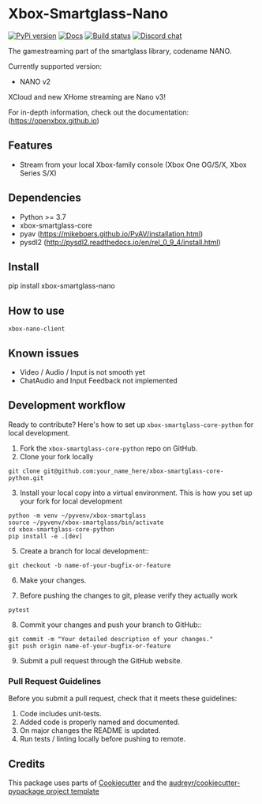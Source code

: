 # Xbox-Smartglass-Nano


[![PyPi version](https://pypip.in/version/xbox-smartglass-nano/badge.svg)](https://pypi.python.org/pypi/xbox-smartglass-nano)
[![Docs](https://readthedocs.org/projects/xbox-smartglass-nano-python/badge/?version=latest)](http://xbox-smartglass-nano-python.readthedocs.io/en/latest/?badge=latest)
[![Build status](https://img.shields.io/github/workflow/status/OpenXbox/xbox-smartglass-nano-python/build?label=build)](https://github.com/OpenXbox/xbox-smartglass-nano-python/actions?query=workflow%3Abuild)
[![Discord chat](https://img.shields.io/discord/338946086775554048)](https://openxbox.org/discord)

The gamestreaming part of the smartglass library, codename NANO.

Currently supported version:

* NANO v2

XCloud and new XHome streaming are Nano v3!

For in-depth information, check out the documentation: (https://openxbox.github.io)


## Features

* Stream from your local Xbox-family console (Xbox One OG/S/X, Xbox Series S/X)


## Dependencies

* Python >= 3.7
* xbox-smartglass-core
* pyav (https://mikeboers.github.io/PyAV/installation.html)
* pysdl2 (http://pysdl2.readthedocs.io/en/rel_0_9_4/install.html)


## Install

  pip install xbox-smartglass-nano

## How to use

```text
xbox-nano-client
```

## Known issues

* Video / Audio / Input is not smooth yet
* ChatAudio and Input Feedback not implemented

## Development workflow

Ready to contribute? Here's how to set up `xbox-smartglass-core-python` for local development.

1. Fork the `xbox-smartglass-core-python` repo on GitHub.
2. Clone your fork locally

```text
git clone git@github.com:your_name_here/xbox-smartglass-core-python.git
```

3. Install your local copy into a virtual environment. This is how you set up your fork for local development

```text
python -m venv ~/pyvenv/xbox-smartglass
source ~/pyvenv/xbox-smartglass/bin/activate
cd xbox-smartglass-core-python
pip install -e .[dev]
```

5. Create a branch for local development::

```text
git checkout -b name-of-your-bugfix-or-feature
```

6. Make your changes.

7. Before pushing the changes to git, please verify they actually work

```text
pytest
```

8. Commit your changes and push your branch to GitHub::

```text
git commit -m "Your detailed description of your changes."
git push origin name-of-your-bugfix-or-feature
```

9. Submit a pull request through the GitHub website.

### Pull Request Guidelines

Before you submit a pull request, check that it meets these guidelines:

1. Code includes unit-tests.
2. Added code is properly named and documented.
3. On major changes the README is updated.
4. Run tests / linting locally before pushing to remote.


## Credits

This package uses parts of [Cookiecutter](https://github.com/audreyr/cookiecutter) and the
[audreyr/cookiecutter-pypackage project template](https://github.com/audreyr/cookiecutter-pypackage)
